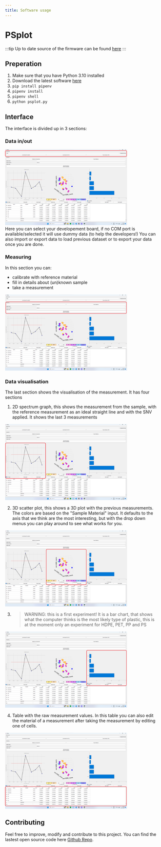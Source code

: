 ```yaml
---
title: Software usage
---
```

# PSplot

:::tip
Up to date source of the firmware can be found [here](https://github.com/Plastic-Scanner/PSplot/)
:::

## Preperation

1. Make sure that you have Python 3.10 installed
2. Download the latest software [here](https://github.com/Plastic-Scanner/PSplot)
3. `pip install pipenv`
4. `pipenv install`
5. `pipenv shell`
6. `python psplot.py`



## Interface
The interface is divided up in 3 sections:
### Data in/out
<div style={{textAlign: 'center'}}>
    <img alt="" src="/img/psplot/datainout.png" width="400px"/>
</div>
Here you can select your developement board, if no COM port is available/selected it will use dummy data (to help the developers!)
You can also import or export data to load previous dataset or to export your data once you are done.

### Measuring
In this section you can:  
- calibrate with reference material  
- fill in details about (un)known sample  
- take a measurement  
<div style={{textAlign: 'center'}}>
    <img alt="" src="/img/psplot/measuring.png" width="400px"/>
</div>


### Data visualisation
The last section shows the visualisation of the measurement. It has four sections

1. 2D spectrum graph, this shows the measurement from the sample, with the reference measurement as an ideal straight line and with the SNV applied. It shows the last 3 measurements
<div style={{textAlign: 'center'}}>
    <img alt="" src="/img/psplot/spectra.png" width="400px"/>
</div>

2. 3D scatter plot, this shows a 3D plot with the previous measurements. The colors are based on the "Sample Material" input. It defaults to the axis that we think are the most interesting, but with the drop down menus you can play around to see what works for you.
<div style={{textAlign: 'center'}}>
    <img alt="" src="/img/psplot/3Dscatter.png" width="400px"/>
</div>

3. > WARNING: this is a first experiment! It is a bar chart, that shows what the computer thinks is the most likely type of plastic, this is at the moment only an experiment for HDPE, PET, PP and PS  

<div style={{textAlign: 'center'}}>
    <img alt="" src="/img/psplot/barchart.png" width="400px"/>
</div>

4. Table with the raw measurement values. In this table you can also edit the material of a measurement after taking the measurement by editing one of cells.
<div style={{textAlign: 'center'}}>
    <img alt="" src="/img/psplot/rawreadings.png" width="400px"/>
</div>

## Contributing
Feel free to improve, modify and contribute to this project. You can find the lastest open source code here [Github Repo](https://github.com/Plastic-Scanner/PSplot/).